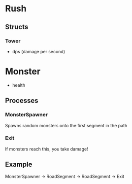 # Rush

## Structs
### Tower
- dps (damage per second)

# Monster
- health

## Processes

### MonsterSpawner
Spawns random monsters onto the first segment in the path

### Exit
If monsters reach this, you take damage!

## Example
MonsterSpawner -> RoadSegment -> RoadSegment -> Exit
